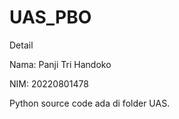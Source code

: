 # UAS_PBO
Detail

Nama: Panji Tri Handoko

NIM: 20220801478


Python source code ada di folder UAS.
